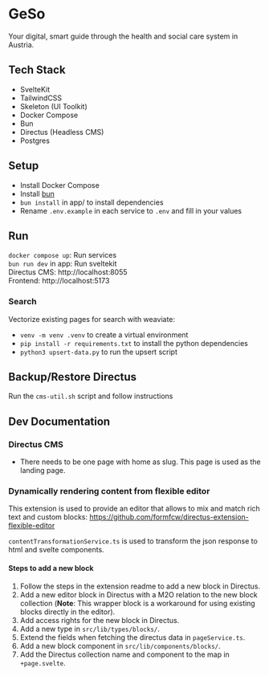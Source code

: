 # GeSo 

Your digital, smart guide through the health and social care system in Austria.

## Tech Stack
* SvelteKit
* TailwindCSS
* Skeleton (UI Toolkit)
* Docker Compose
* Bun
* Directus (Headless CMS)
* Postgres

## Setup
* Install Docker Compose
* Install [bun](https://bun.sh/)
* `bun install` in app/ to install dependencies
* Rename `.env.example` in each service to `.env` and fill in your values

## Run

`docker compose up`: Run services  
`bun run dev` in app: Run sveltekit  
Directus CMS: http://localhost:8055  
Frontend: http://localhost:5173

### Search 
Vectorize existing pages for search with weaviate:  
* `venv -m venv .venv` to create a virtual environment
* `pip install -r requirements.txt` to install the python dependencies
* `python3 upsert-data.py` to run the upsert script

## Backup/Restore Directus
Run the `cms-util.sh` script and follow instructions


## Dev Documentation
### Directus CMS
* There needs to be one page with home as slug. This page is used as the landing page.

### Dynamically rendering content from flexible editor
This extension is used to provide an editor that allows to mix and match rich text and custom blocks: https://github.com/formfcw/directus-extension-flexible-editor

`contentTransformationService.ts` is used to transform the json response to html and svelte components.

#### Steps to add a new block

1. Follow the steps in the extension readme to add a new block in Directus.
2. Add a new editor block in Directus with a M2O relation to the new block collection (**Note**: This wrapper block is a workaround for using existing blocks directly in the editor).
3. Add access rights for the new block in Directus.
4. Add a new type in `src/lib/types/blocks/`.
5. Extend the fields when fetching the directus data in `pageService.ts`.
6. Add a new block component in `src/lib/components/blocks/`.
7. Add the Directus collection name and component to the map in `+page.svelte`.




